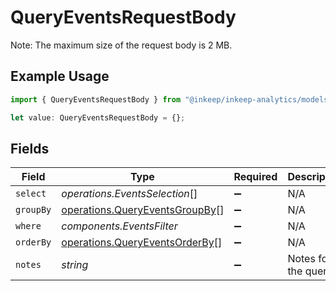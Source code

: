 # QueryEventsRequestBody

Note: The maximum size of the request body is 2 MB.

## Example Usage

```typescript
import { QueryEventsRequestBody } from "@inkeep/inkeep-analytics/models/operations";

let value: QueryEventsRequestBody = {};
```

## Fields

| Field                                                                            | Type                                                                             | Required                                                                         | Description                                                                      |
| -------------------------------------------------------------------------------- | -------------------------------------------------------------------------------- | -------------------------------------------------------------------------------- | -------------------------------------------------------------------------------- |
| `select`                                                                         | *operations.EventsSelection*[]                                                   | :heavy_minus_sign:                                                               | N/A                                                                              |
| `groupBy`                                                                        | [operations.QueryEventsGroupBy](../../models/operations/queryeventsgroupby.md)[] | :heavy_minus_sign:                                                               | N/A                                                                              |
| `where`                                                                          | *components.EventsFilter*                                                        | :heavy_minus_sign:                                                               | N/A                                                                              |
| `orderBy`                                                                        | [operations.QueryEventsOrderBy](../../models/operations/queryeventsorderby.md)[] | :heavy_minus_sign:                                                               | N/A                                                                              |
| `notes`                                                                          | *string*                                                                         | :heavy_minus_sign:                                                               | Notes for the query                                                              |
